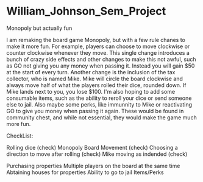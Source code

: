 # William_Johnson_Sem_Project
Monopoly but actually fun

I am remaking the board game Monopoly, but with a few rule chanes to make it more fun. For example, players can choose to move clockwise or counter clockwise whenever they move. This single change introduces a bunch of crazy side effects and other changes to make this not awful, such as GO not giving you any money when passing it. Instead you will gain $50 at the start of every turn. Another change is the inclusion of the tax collector, who is named Mike. Mike will circle the board clockwise and always move half of what the players rolled their dice, rounded down. If Mike lands next to you, you lose $100. I'm also hoping to add some consumable items, such as the ability to reroll your dice or send someone else to jail. Also maybe some perks, like immunnity to Mike or reactivating GO to give you money when passing it again. These would be found in community chest, and while not essential, they would make the game much more fun.

CheckList:

Rolling dice (check)
Monopoly Board Movement (check)
Choosing a direction to move after rolling (check)
Mike moving as indended (check)

Purchasing properties
Multiple players on the board at the same time
Abtaining houses for properties
Ability to go to jail
Items/Perks


